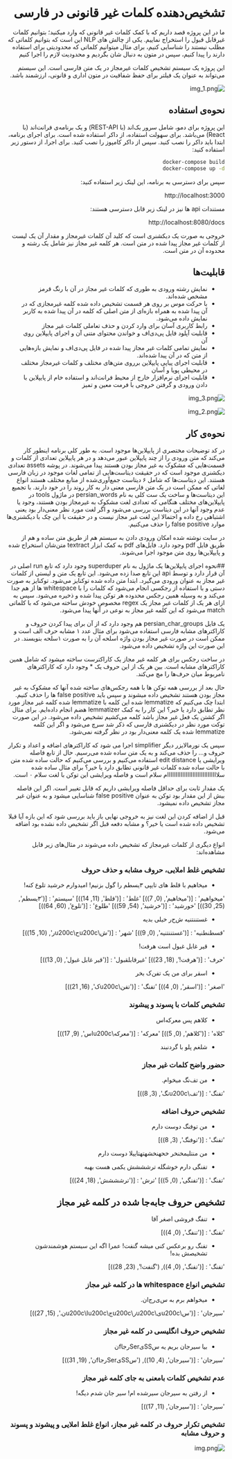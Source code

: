 <div dir="rtl">

# تشخیص‌دهنده کلمات غیر قانونی در فارسی


ما در این پروژه قصد داریم که با کمک کلمات غیر قانونی که وارد میکنید؛ بتوانیم کلمات غیرقابل قبول را استخراج نماییم.
یکی از چالش های NLP این است که بتوانیم کلماتی که مطلب نیستند را شناسایی کنیم، برای مثال میتوانیم کلماتی که محدودیتی برای
استفاده دارند را پیدا کنیم، سپس در متون
به دنبال شان بگردیم و محدودیت لازم را اجرا کنیم

این پروژه یک سیستم تشخیص کلمات غیرمجاز در یک متن فارسی است. این سیستم می‌تواند به عنوان یک فیلتر برای حفظ شفافیت در متون
اداری و قانونی، ارزشمند باشد.

![img_1.png](readme/img_1.png)

## نحوه‌ی استفاده

این پروژه برای دمو، شامل سرور بک‌اند (با REST-API) و یک برنامه‌ی فرانت‌اند (با React) می‌باشد.
برای سهولت استفاده، از داکر استفاده شده است.
برای اجرای برنامه، ابتدا باید داکر را نصب کنید.
سپس از داکر کامپوز را نصب کنید.
برای اجرا، از دستور زیر استفاده کنید:

```bash
docker-compose build
docker-compose up -d
```

سپس برای دسترسی به برنامه، این لینک زیر استفاده کنید:

http://localhost:3000

مستندات api ها نیز در لینک زیر قابل دسترسی هستند:

http://localhost:8080/docs

خروجی به صورت یک دیکشنری است که کلید آن کلمات غیرمجاز و مقدار آن یک لیست از کلمات غیر مجاز پیدا شده در متن است. هر کلمه غیر مجاز نیز شامل یک رشته و محدوده آن در متن است.

## قابلیت‌ها
- نمایش رشته ورودی به طوری که کلمات غیر مجاز در آن با رنگ قرمز مشخص شده‌اند.
- با حرکت موس بر روی هر قسمت تشخیص داده شده کلمه غیرمجازی که در آن پیدا شده به همراه بازه‌ای از متن اصلی که کلمه در آن پیدا شده به کاربر نمایش داده می‌شود.
- رابط کاربری آسان برای وارد کردن و حذف تعاملی کلمات غیر مجاز
- قابلیت آپلود فایل پی‌دی‌اف و خواندن محتوای متنی آن و اجرای پایپلاین روی آن
- نمایش تمامی کلمات غیر مجاز پیدا شده در فایل پی‌دی‌اف و نمایش بازه‌هایی از متن که در آن پیدا شده‌اند.
- قابلیت اجرای پیاپی پایپلاین برروی متن‌های مختلف و کلمات غیرمجاز مختلف در محیطی پویا و آسان
- قابلیت اجرای نرم‌افزار خارج از محیط فرانت‌اند و استفاده خام از پایپلاین با دادن ورودی و گرفتن خروجی با فرمت معین و تمیز

![img_3.png](readme/img_3.png)

![img_2.png](readme/img_2.png)

## نحوه‌ی کار

در کد توضیحات مختصری از پایپلاین‌ها موجود است.
به طور کلی برنامه اینطور کار می‌کند که متن ورودی را از چند پایپلاین عبور می‌دهد و در هر پایپلاین تعدادی از کلمات و
قسمت‌هایی که مشکوک به غیر مجاز بودن هستند پیدا می‌شوند.
در پوشه assets تعدادی دیکشنری موجود است که در حقیقت دیتاست‌هایی از تمامی لغات موجود در زبان فارسی هستند. این دیتاست‌ها
که شامل ۶ دیتاست جمع‌آوری‌شده از منابع مختلف هستند انواع لغاتی که ممکن است در یک متن فارسی معنی دار به کار روند را در
خود دارند. با تجمیع این دیتاست‌ها و ساخت یک ست کلی به نام persian_words در ماژول tools در پایپلاین‌های مختلف هنگامی که
تعدادی لغت مشکوک به غیرمجاز بودن هستند، وجود یا عدم وجود آنها در این دیتاست بررسی می‌شود و اگر لغت مورد نظر معنی‌دار بود
یعنی اشتباهی رخ داده و احتمالا این لغت غیر مجاز نیست و در حقیقت با این چک با دیکشنری‌ها موارد false positive را حذف
می‌کنیم.

در سایت نوشته شده امکان ورودی دادن به سیستم هم از طریق متن ساده و هم از طریق فایل pdf وجود دارد. فایل‌های pdf به کمک ابزار textract متن‌شان استخراج شده و پایپلاین‌ها روی متن موجود اجرا می‌شوند.

##نحوه اجرای پایپلاین‌ها
یک ماژول به نام superduper وجود دارد که تابع run اصلی در آن قرار دارد و توسط api این تابع صدا زده می‌شود. این تابع یک متن و لیستی از کلمات غیر مجاز به عنوان ورودی می‌گیرد. ابتدا متن داده شده توکنایز می‌شود. توکنایز به صورت دستی و با استفاده از رجکسی انجام می‌شود که کلمات را با whitespace ها از هم جدا می‌کند و به وسیله همین رجکس محدوده هر توکن پیدا شده و ذخیره می‌شود. سپس به ازای هر یک از کلمات غیر مجاز یک regex مخصوص خودش ساخته می‌شود که با کلماتی match می‌شود که این کلمه غیر مجاز به نوعی در آنها پیدا می‌شود. 

یک فایل persian_char_groups هم وجود دارد که از آن برای پیدا کردن حروف و کاراکترهای مشابه فارسی استفاده می‌شود برای مثال عدد ۱ مشابه حرف الف است و ممکن است در صورت غیر مجاز بودن واژه اسلحه آن را به صورت ۱سلحه بنویسند. در این صورت این واژه تشخیص داده می‌شود.

در ساخت رجکس برای هر کلمه غیر مجاز یک کاراکترست ساخته   میشود که شامل همین کاراکترهای مشابه است. بین هر یک از این حروف یک * وجود دارد که کاراکترهای نامربوط میان حرف‌ها را مچ می‌کند.

حال بعد از بررسی همه توکن ها با همه رجکس‌های ساخته شده آنها که مشکوک به غیر مجاز بودن هستند تشخیص داده میشوند و سپس باید false positive ها را حذف کنیم. ابتدا چک می‌کنیم که lemmatize شده این کلمه با lemmatize شده کلمه غیر مجاز مورد نظر تطابق دارد یا خیر؟ این کار را به کمک lemmatizer هضم انجام داده‌ایم. برای مثال اگر کشتن یک فعل غیر مجاز باشد کلمه می‌کشیم تشخیص داده می‌شود. در این صورت توکت مورد نظر در دیکشنری فارسی که ذکر شد سرچ می‌شود و اگر این کلمه lemmatize شده یک کلمه معنی‌دار بود در نظر گرفته نمی‌شود.

سپس یک نورمالایزر دیگر simplifier اجرا می شود که کاراکترهای اضافه و اعداد و تکرار حروف و... را حذف می‌کند و به یک متن ساده شده می‌رسیم. حال از تابع فاصله ویرایشی یا edit distance استفاده می‌کنیم و بررسی می‌کنیم که حالت ساده شده متن با حالت ساده شده کلمات غیر قانونی تطابق دارد یا خیر؟ برای مثال ساده شده سلاااااااااااااااااااااااااااااام سلام است و فاصله ویرایشی این توکن با لغت سلام ۰ است.

یک مقدار ثابت برای حداقل فاصله ویرایشی داریم که قابل تغییر است. اگر این فاصله بیش از این مقدار بود توکن به عنوان false positive شناسایی میشود و به عنوان غیر مجاز تشخیص داده نمیشود.

قبل از اضافه کردن این لغت نیز به خروجی نهایی باز باید بررسی شود که این بازه آیا قبلا تشخیص داده شده است یا خیر؟ و مشابه دفعه قبل اگر تشخیص داده نشده بود اضافه می‌شود.

انواع دیگری از کلمات غیرمجاز که تشخیص داده می‌شوند در مثال‌های زیر قابل مشاهده‌اند:

### تشخیص غلط املایی، حروف مشابه و حذف حروف
 - میخاهیم با قلط های تایپی ۳یسطم را گول بزنیم! امیدوارم خرشید تلوع کنه!

'میخواهیم' : [('میخاهیم', (0, 7))]
'غلط' : [('قلط', (11, 14))]
'سیستم' : [('۳یسطم', (25, 30))]
'خورشید' : [('خرشید', (54, 59))]
'طلوع' : [('تلوع', (60, 64))]

 - غستننتنیه ش‌ح‌ر خیلی بدیه

'قسطنطنیه' : [('غستننتنیه', (0, 9))]
'شهر' : [('ش\u200cح\u200cر', (10, 15))]

 - قیر غابل غبول است هرفت!

'حرف' : [('هرفت!', (18, 23))]
'غیرقابلقبول' : [('قیر غابل غبول', (0, 13))]

- اسقر برای من یک تفن‌ک بخر

'اصغر' : [('اسقر', (0, 4))]
'تفنگ' : [('تفن\u200cک', (16, 21))]

### تشخیص کلمات با پسوند و پیشوند
 - کلاهم پس معرکه‌اس

'کلاه' : [('کلاهم', (0, 5))]
'معرکه' : [('معرکه\u200cاس', (9, 17))]

 - شلغم پلو با گردنبند


### حضور واضح کلمات غیر مجاز
 - من تف‌نگ میخوام.

'تفنگ' : [('تف\u200cنگ', (3, 8))]

### تشخیص حروف اضافه
 - من توفنگ دوست دارم

'تفنگ' : [('توفنگ', (3, 8))]

 - من منتلیمخنخر خحهنخشهتهتاییلا دوست دارم 

 - تفنگی دارم خوشگله ترشششش یکمی هست بهبه

'تفنگ' : [('تفنگی', (0, 5))]
'ترش' : [('ترشششش', (18, 24))]

## تشخیص حروف جابه‌جا شده در کلمه غیر مجاز
 - تنفگ فروشی اصغر آقا

'تفنگ' : [('تنفگ', (0, 4))]

 - تفنگ رو برعکس کنی میشه گنفت! عمرا اگه این سیستم هوشمندشون تشخیصش بده!

'تفنگ' : [('تفنگ', (0, 4)), ('گنفت!', (23, 28))]

### تشخیص انواع whitespace ها در کلمه غیر مجاز
 - میخواهم برم به س‌ی‌ر‌ج‌ا‌ن.

'سیرجان' : [('س\u200cی\u200cر\u200cج\u200cا\u200cن.', (15, 27))]

### تشخیص حروف انگلیسی در کلمه غیر مجاز
 - بیا سیرجان بریم یه سSSیSerرجاfن

'سیرجان' : [('سیرجان', (4, 10)), ('سSSیSerرجاfن', (19, 31))]

### عدم تشخیص کلمات بامعنی به جای کلمه غیر مجاز
 - از رفتن به سیرجان سیرشده ام! سیر جان شدم دیگه!

'سیرجان' : [('سیرجان', (11, 17))]

### تشخیص تکرار حروف در کلمه غیر مجاز، انواع غلط املایی و پیشوند و پسوند و حروف مشابه
 

![img.png](readme/img.png)
</div>
